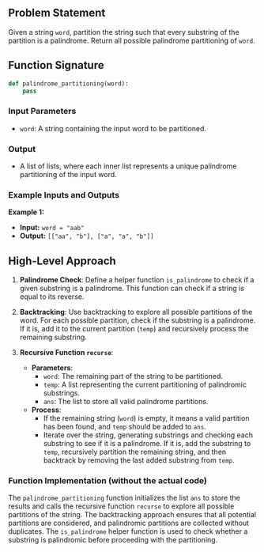 ## Problem Statement

Given a string `word`, partition the string such that every substring of the partition is a palindrome. Return all possible palindrome partitioning of `word`.

## Function Signature

```python
def palindrome_partitioning(word):
    pass
```

### Input Parameters

- `word`: A string containing the input word to be partitioned.

### Output

- A list of lists, where each inner list represents a unique palindrome partitioning of the input word.

### Example Inputs and Outputs

**Example 1:**

- **Input:** `word = "aab"`
- **Output:** `[["aa", "b"], ["a", "a", "b"]]`

## High-Level Approach

1. **Palindrome Check**: Define a helper function `is_palindrome` to check if a given substring is a palindrome. This function can check if a string is equal to its reverse.

2. **Backtracking**: Use backtracking to explore all possible partitions of the word. For each possible partition, check if the substring is a palindrome. If it is, add it to the current partition (`temp`) and recursively process the remaining substring.

3. **Recursive Function `recurse`**:
    - **Parameters**:
      - `word`: The remaining part of the string to be partitioned.
      - `temp`: A list representing the current partitioning of palindromic substrings.
      - `ans`: The list to store all valid palindrome partitions.
    - **Process**:
      - If the remaining string (`word`) is empty, it means a valid partition has been found, and `temp` should be added to `ans`.
      - Iterate over the string, generating substrings and checking each substring to see if it is a palindrome. If it is, add the substring to `temp`, recursively partition the remaining string, and then backtrack by removing the last added substring from `temp`.

### Function Implementation (without the actual code)

The `palindrome_partitioning` function initializes the list `ans` to store the results and calls the recursive function `recurse` to explore all possible partitions of the string. The backtracking approach ensures that all potential partitions are considered, and palindromic partitions are collected without duplicates. The `is_palindrome` helper function is used to check whether a substring is palindromic before proceeding with the partitioning.
